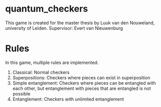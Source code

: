 # quantum_checkers
This game is created for the master thesis by Luuk van den Nouweland, university of Leiden.
Supervisor: Evert van Nieuwenburg

# Rules
In this game, multiple rules are implemented.
1. Classical: Normal checkers
2. Superpositions: Checkers where pieces can exist in superposition
3. Simple entanglement: Checkers where pieces can be entangled with each other, but entanglement with pieces that are entangled is not possible
4. Entanglement: Checkers with unlimited entanglement 